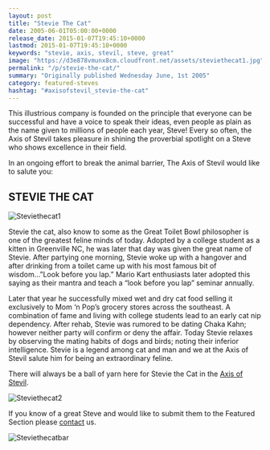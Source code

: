 ```yaml
---
layout: post
title: "Stevie The Cat"
date: 2005-06-01T05:00:00+0000
release_date: 2015-01-07T19:45:10+0000
lastmod: 2015-01-07T19:45:10+0000
keywords: "stevie, axis, stevil, steve, great"
image: "https://d3e878vmunx8cm.cloudfront.net/assets/steviethecat1.jpg"
permalink: "/p/stevie-the-cat/"
summary: "Originally published Wednesday June, 1st 2005"
category: featured-steves
hashtag: "#axisofstevil_stevie-the-cat"
---
```


[id_1]: https://d3e878vmunx8cm.cloudfront.net/assets/steviethecat1.jpg "Steviethecat1"[id_2]: https://d3e878vmunx8cm.cloudfront.net/assets/steviethecat2.jpg "Steviethecat2"[id_3]: https://d3e878vmunx8cm.cloudfront.net/assets/steviethecatmural.jpg "Steviethecatbar"
This illustrious company is founded on the principle that everyone can be successful and have a voice to speak their ideas, even people as plain as the name given to millions of people each year, Steve! Every so often, the Axis of Stevil takes pleasure in shining the proverbial spotlight on a Steve who shows excellence in their field.

In an ongoing effort to break the animal barrier, The Axis of Stevil would like to salute you:

## STEVIE THE CAT ##

![Steviethecat1][id_1]

Stevie the cat, also know to some as the Great Toilet Bowl philosopher is one of the greatest feline minds of today. Adopted by a college student as a kitten in Greenville NC, he was later that day was given the great name of Stevie. After partying one morning, Stevie woke up with a hangover and after drinking from a toilet came up with his most famous bit of wisdom…”Look before you lap.” Mario Kart enthusiasts later adopted this saying as their mantra and teach a “look before you lap” seminar annually.

Later that year he successfully mixed wet and dry cat food selling it exclusively to Mom ‘n Pop’s grocery stores across the southeast. A combination of fame and living with college students lead to an early cat nip dependency. After rehab, Stevie was rumored to be dating Chaka Kahn; however neither party will confirm or deny the affair. Today Stevie relaxes by observing the mating habits of dogs and birds; noting their inferior intelligence. Stevie is a legend among cat and man and we at the Axis of Stevil salute him for being an extraordinary feline.

There will always be a ball of yarn here for Stevie the Cat in the [Axis of Stevil](/ "Axis of Stevil").

![Steviethecat2][id_2]

If you know of a great Steve and would like to submit them to the Featured Section please [contact](/contact) us.

![Steviethecatbar][id_3]
